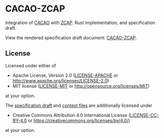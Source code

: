 # CACAO-ZCAP

Integration of [CACAO][] with [ZCAP][]. Rust implementation, and specification draft.

View the rendered specification draft document: [CACAO-ZCAP][].

## License

Licensed under either of

 * Apache License, Version 2.0 ([LICENSE-APACHE](LICENSE-APACHE) or http://www.apache.org/licenses/LICENSE-2.0)
 * MIT license ([LICENSE-MIT](LICENSE-MIT) or http://opensource.org/licenses/MIT)

at your option.

The [specification draft](./index.html) and [context files](context/v1.json) are additionally licensed under

 * Creative Commons Attribution 4.0 International License ([LICENSE-CC-BY-4.0](LICENSE-CC-BY-4.0) or https://creativecommons.org/licenses/by/4.0/)

at your option.

[CACAO]: https://github.com/ChainAgnostic/CAIPs/blob/8fdb5bfd1bdf15c9daf8aacfbcc423533764dfe9/CAIPs/caip-draft_cacao.md
[ZCAP]: https://github.com/w3c-ccg/zcap-spec/
[CACAO-ZCAP]: https://demo.didkit.dev/2022/cacao-zcap/
